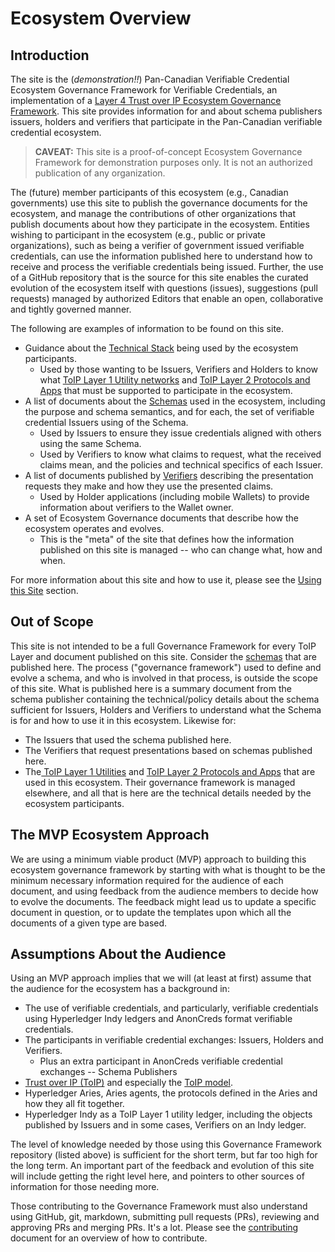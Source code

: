# Ecosystem Overview

## Introduction

The site is the (_demonstration!!_) Pan-Canadian Verifiable Credential Ecosystem
Governance Framework for Verifiable Credentials, an implementation of a [Layer 4
Trust over IP Ecosystem Governance
Framework](https://trustoverip.org/wp-content/toip-model/). This site provides
information for and about schema publishers issuers, holders and verifiers that
participate in the Pan-Canadian verifiable credential ecosystem.

> **CAVEAT:** This site is a proof-of-concept Ecosystem Governance Framework for
  demonstration purposes only. It is not an authorized publication of any
  organization.

The (future) member participants of this ecosystem (e.g., Canadian
governments) use this site to publish the governance documents for the
ecosystem, and manage the contributions of other organizations that publish
documents about how they participate in the ecosystem. Entities wishing to
participant in the ecosystem (e.g., public or private organizations), such as
being a verifier of government issued verifiable credentials, can use the
information published here to understand how to receive and process the
verifiable credentials being issued. Further, the use of a GitHub repository
that is the source for this site enables the curated evolution of the ecosystem
itself with questions (issues), suggestions (pull requests) managed by
authorized Editors that enable an open, collaborative and tightly governed
manner.

The following are examples of information to be found on this site.

* Guidance about the [Technical
  Stack](2.%20Technical%20Stack/Layer%202/README.md) being used by the ecosystem
  participants.
    * Used by those wanting to be Issuers, Verifiers and Holders to know what
      [ToIP Layer 1 Utility
      networks](2.%20Technical%20Stack/Layer%201/README.md) and [ToIP Layer 2
      Protocols and Apps](2.%20Technical%20Stack/Layer%202/README.md) that must
      be supported to participate in the ecosystem.
* A list of documents about the [Schemas](3.%20Schemas/README.md) used in the
  ecosystem, including the purpose and schema semantics, and for each, the set
  of verifiable credential Issuers using of the Schema.
    * Used by Issuers to ensure they issue credentials aligned with others using
      the same Schema.
    * Used by Verifiers to know what claims to request, what the received claims
      mean, and the policies and technical specifics of each Issuer.
* A list of documents published by [Verifiers](4.%20Verifiers/README.md)
  describing the presentation requests they make and how they use the presented
  claims.
    * Used by Holder applications (including mobile Wallets) to provide
      information about verifiers to the Wallet owner.
* A set of Ecosystem Governance documents that describe how the ecosystem
  operates and evolves.
    * This is the "meta" of the site that defines how the information published
      on this site is managed -- who can change what, how and when.

For more information about this site and how to use it, please see the [Using
this Site](1.%20Using%20This%20Site/README.md) section.

## Out of Scope

This site is not intended to be a full Governance Framework for every ToIP Layer
and document published on this site. Consider the
[schemas](3.%20Schemas/README.md) that are published here. The process
("governance framework") used to define and evolve a schema, and who is involved
in that process, is outside the scope of this site. What is published here is a
summary document from the schema publisher containing the technical/policy
details about the schema sufficient for Issuers, Holders and Verifiers to
understand what the Schema is for and how to use it in this ecosystem. Likewise
for:

* The Issuers that used the schema published here.
* The Verifiers that request presentations based on schemas published here.
* The[ ToIP Layer 1 Utilities](2.%20Technical%20Stack/Layer%201/README.md) and
  [ToIP Layer 2 Protocols and Apps](2.%20Technical%20Stack/Layer%202/README.md)
  that are used in this ecosystem. Their governance framework is managed
  elsewhere, and all that is here are the technical details needed by the
  ecosystem participants.

## The MVP Ecosystem Approach

We are using a minimum viable product (MVP) approach to building this ecosystem
governance framework by starting with what is thought to be the minimum
necessary information required for the audience of each document, and using
feedback from the audience members to decide how to evolve the documents. The
feedback might lead us to update a specific document in question, or to update
the templates upon which all the documents of a given type are based.

## Assumptions About the Audience

Using an MVP approach implies that we will (at least at first) assume that
the audience for the ecosystem has a background in:

* The use of verifiable credentials, and particularly, verifiable credentials
  using Hyperledger Indy ledgers and AnonCreds format verifiable credentials.
* The participants in verifiable credential exchanges: Issuers, Holders and
  Verifiers.
    * Plus an extra participant in AnonCreds verifiable credential exchanges --
      Schema Publishers
* [Trust over IP (ToIP)](https://trustoverip.org) and especially the [ToIP
  model](https://trustoverip.org/wp-content/toip-model/).
* Hyperledger Aries, Aries agents, the protocols defined in the Aries and how
  they all fit together.
* Hyperledger Indy as a ToIP Layer 1 utility ledger, including the objects
  published by Issuers and in some cases, Verifiers on an Indy ledger.

The level of knowledge needed by those using this Governance Framework
repository (listed above) is sufficient for the short term, but far too high for the
long term. An important part of the feedback and evolution of this site will
include getting the right level here, and pointers to other sources of
information for those needing more.

Those contributing to the Governance Framework must also understand using
GitHub, git, markdown, submitting pull requests (PRs), reviewing and approving
PRs and merging PRs. It's a lot. Please see the
[contributing](5.%20Governance/CONTRIBUTING.md) document for an overview of how
to contribute.
